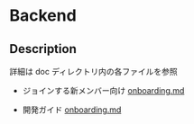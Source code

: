 # Backend

## Description

詳細は doc ディレクトリ内の各ファイルを参照

- ジョインする新メンバー向け
  [onboarding.md](./doc/onboarding.md)

- 開発ガイド
  [onboarding.md](./doc/dev-guide.md)
